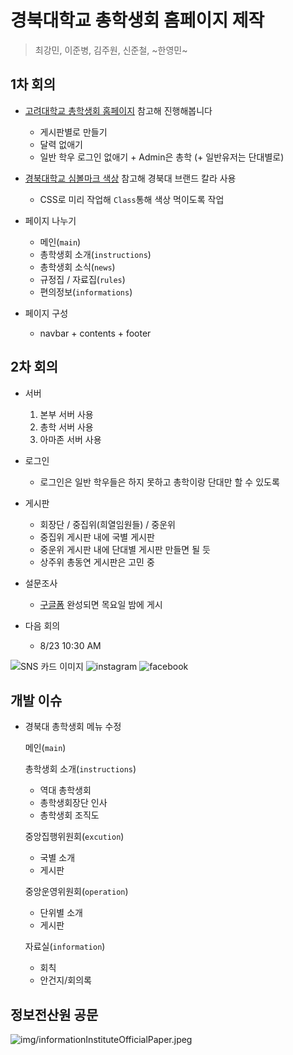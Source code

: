 # 경북대학교 총학생회 홈페이지 제작
> 최강민, 이준병, 김주원, 신준철, ~한영민~

## 1차 회의

* [고려대학교 총학생회 홈페이지](http://koreastudent.kr/) 참고해 진행해봅니다
    - 게시판별로 만들기
    - 달력 없애기
    - 일반 학우 로그인 없애기 + Admin은 총학 (+ 일반유저는 단대별로)

* [경북대학교 심볼마크 색상](https://www.knu.ac.kr/wbbs/) 참고해 경북대 브랜드 칼라 사용
    - CSS로 미리 작업해 `Class`통해 색상 먹이도록 작업

* 페이지 나누기
    - 메인(`main`)
    - 총학생회 소개(`instructions`)
    - 총학생회 소식(`news`)
    - 규정집 / 자료집(`rules`)
    - 편의정보(`informations`)
* 페이지 구성
    - navbar + contents + footer

## 2차 회의
 * 서버
    1. 본부 서버 사용
    2. 총학 서버 사용
    3. 아마존 서버 사용

 * 로그인
    - 로그인은 일반 학우들은 하지 못하고 총학이랑 단대만 할 수 있도록

 * 게시판
    - 회장단 / 중집위(희열임원들) / 중운위
    - 중집위 게시판 내에 국별 게시판
    - 중운위 게시판 내에 단대별 게시판 만들면 될 듯
    - 상주위 총동연 게시판은 고민 중

 * 설문조사
    - [구글폼](https://forms.gle/ZEe36SAasaK7ANfx7) 완성되면 목요일 밤에 게시

 * 다음 회의
    - 8/23 10:30 AM

![SNS 카드 이미지](img/cardImage.jpg)
![instagram](img/instagram.jpeg)
![facebook](img/facebook.jpeg)

## 개발 이슈
* 경북대 총학생회 메뉴 수정

    메인(`main`)

    총학생회 소개(`instructions`)
    - 역대 총학생회
    - 총학생회장단 인사
    - 총학생회 조직도

    중앙집행위원회(`excution`)
    - 국별 소개
    - 게시판

    중앙운영위원회(`operation`)
    - 단위별 소개
    - 게시판

    자료실(`information`)
    - 회칙
    - 안건지/회의록


## 정보전산원 공문
![img/informationInstituteOfficialPaper.jpeg](img/informationInstituteOfficialPaper.jpeg)
